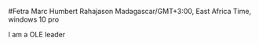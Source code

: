 #Fetra Marc Humbert Rahajason
Madagascar/GMT+3:00, East Africa Time, windows 10 pro

I am a OLE leader
